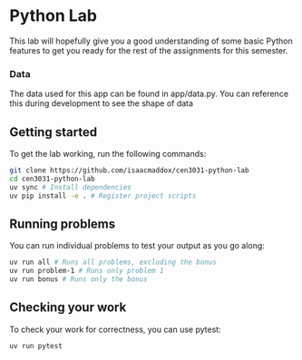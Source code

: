 # Python Lab

This lab will hopefully give you a good understanding of some basic Python features to get you ready for the rest of the assignments for this semester.

### Data

The data used for this app can be found in app/data.py. You can reference this during development to see the shape of data

## Getting started

To get the lab working, run the following commands:

```bash
git clone https://github.com/isaacmaddox/cen3031-python-lab
cd cen3031-python-lab
uv sync # Install dependencies
uv pip install -e . # Register project scripts
```

## Running problems

You can run individual problems to test your output as you go along:

```bash
uv run all # Runs all problems, excluding the bonus
uv run problem-1 # Runs only problem 1
uv run bonus # Runs only the bonus
```

## Checking your work

To check your work for correctness, you can use pytest:

```bash
uv run pytest
```

